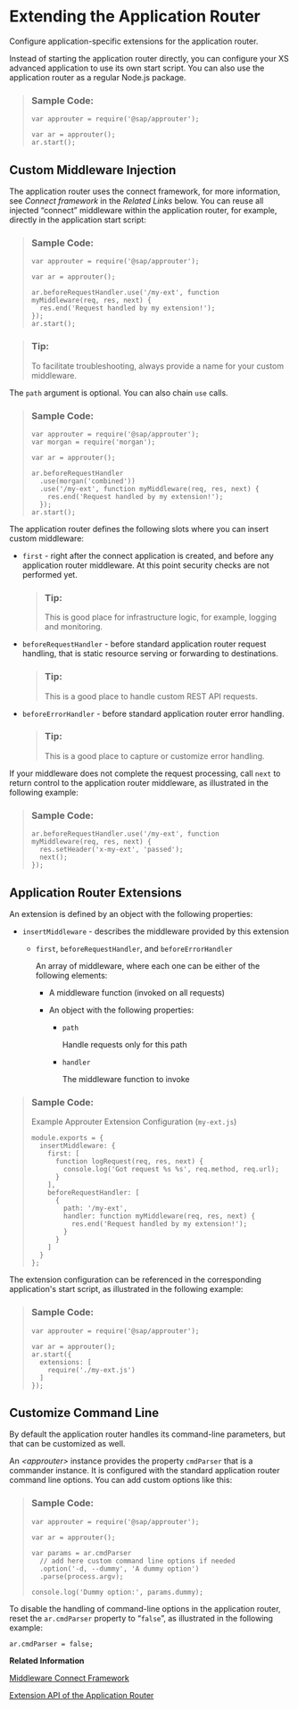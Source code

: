 <!-- loio9d29c387473a4627b127c5b8d09ef234 -->

# Extending the Application Router

Configure application-specific extensions for the application router.



Instead of starting the application router directly, you can configure your XS advanced application to use its own start script. You can also use the application router as a regular Node.js package.

> ### Sample Code:  
> ```
> var approuter = require('@sap/approuter');
> 
> var ar = approuter();
> ar.start();
> ```



## Custom Middleware Injection

The application router uses the connect framework, for more information, see *Connect framework* in the *Related Links* below. You can reuse all injected “connect” middleware within the application router, for example, directly in the application start script:

> ### Sample Code:  
> ```
> var approuter = require('@sap/approuter');
> 
> var ar = approuter();
> 
> ar.beforeRequestHandler.use('/my-ext', function myMiddleware(req, res, next) {
>   res.end('Request handled by my extension!');
> });
> ar.start();
> ```

> ### Tip:  
> To facilitate troubleshooting, always provide a name for your custom middleware.

The `path` argument is optional. You can also chain `use` calls.

> ### Sample Code:  
> ```
> var approuter = require('@sap/approuter');
> var morgan = require('morgan');
> 
> var ar = approuter();
> 
> ar.beforeRequestHandler
>   .use(morgan('combined'))
>   .use('/my-ext', function myMiddleware(req, res, next) {
>     res.end('Request handled by my extension!');
>   });
> ar.start();
> ```

The application router defines the following slots where you can insert custom middleware:

-   `first` - right after the connect application is created, and before any application router middleware. At this point security checks are not performed yet.

    > ### Tip:  
    > This is good place for infrastructure logic, for example, logging and monitoring.

-   `beforeRequestHandler` - before standard application router request handling, that is static resource serving or forwarding to destinations.

    > ### Tip:  
    > This is a good place to handle custom REST API requests.

-   `beforeErrorHandler` - before standard application router error handling.

    > ### Tip:  
    > This is a good place to capture or customize error handling.


If your middleware does not complete the request processing, call `next` to return control to the application router middleware, as illustrated in the following example:

> ### Sample Code:  
> ```
> ar.beforeRequestHandler.use('/my-ext', function myMiddleware(req, res, next) {
>   res.setHeader('x-my-ext', 'passed');
>   next();
> });
> ```



## Application Router Extensions

An extension is defined by an object with the following properties:

-   `insertMiddleware` - describes the middleware provided by this extension

    -   `first`, `beforeRequestHandler`, and `beforeErrorHandler`

        An array of middleware, where each one can be either of the following elements:

        -   A middleware function \(invoked on all requests\)

        -   An object with the following properties:

            -   `path`

                Handle requests only for this path

            -   `handler`

                The middleware function to invoke





> ### Sample Code:  
> Example Approuter Extension Configuration \(`my-ext.js`\)
> 
> ```
> module.exports = {
>   insertMiddleware: {
>     first: [
>       function logRequest(req, res, next) {
>         console.log('Got request %s %s', req.method, req.url);
>       }
>     ],
>     beforeRequestHandler: [
>       {
>         path: '/my-ext',
>         handler: function myMiddleware(req, res, next) {
>           res.end('Request handled by my extension!');
>         }
>       }
>     ]
>   }
> };
> ```

The extension configuration can be referenced in the corresponding application's start script, as illustrated in the following example:

> ### Sample Code:  
> ```
> var approuter = require('@sap/approuter');
> 
> var ar = approuter();
> ar.start({
>   extensions: [
>     require('./my-ext.js')
>   ]
> });
> ```



## Customize Command Line

By default the application router handles its command-line parameters, but that can be customized as well.

An *<approuter\>* instance provides the property `cmdParser` that is a commander instance. It is configured with the standard application router command line options. You can add custom options like this:

> ### Sample Code:  
> ```
> var approuter = require('@sap/approuter');
> 
> var ar = approuter();
> 
> var params = ar.cmdParser
>   // add here custom command line options if needed
>   .option('-d, --dummy', 'A dummy option')
>   .parse(process.argv);
> 
> console.log('Dummy option:', params.dummy);
> ```

To disable the handling of command-line options in the application router, reset the `ar.cmdParser` property to “`false`”, as illustrated in the following example:

```
ar.cmdParser = false;
```

**Related Information**  


[Middleware Connect Framework](https://github.com/senchalabs/connect)

[Extension API of the Application Router](extension-api-of-the-application-router-a36f409.md "A detailed list of the features and functions provided by the application router extension API.")

